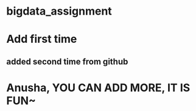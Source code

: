 # bigdata_assignment
# Add first time
## added second time from github


# Anusha, YOU CAN ADD MORE, IT IS FUN~
